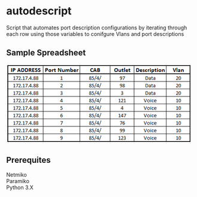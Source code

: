 # autodescript
Script that automates port description configurations by 
iterating through each row using those variables to conifgure
Vlans and port descriptions

## Sample Spreadsheet
![imagespread.PNG](imagespread.PNG)

## Prerequites
Netmiko  
Paramiko  
Python 3.X





